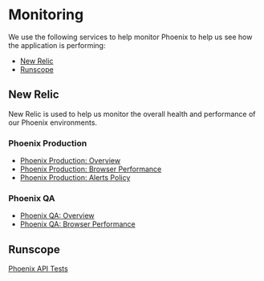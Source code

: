 # Monitoring

We use the following services to help monitor Phoenix to help us see how the application is performing:

- [New Relic](https://newrelic.com)
- [Runscope](https://www.runscope.com)

## New Relic

New Relic is used to help us monitor the overall health and performance of our Phoenix environments.

### Phoenix Production

- [Phoenix Production: Overview](https://rpm.newrelic.com/accounts/108038/applications/68967300)
- [Phoenix Production: Browser Performance](https://rpm.newrelic.com/accounts/108038/browser/68967300)
- [Phoenix Production: Alerts Policy](https://alerts.newrelic.com/accounts/108038/policies/209019)

### Phoenix QA

- [Phoenix QA: Overview](https://rpm.newrelic.com/accounts/108038/applications/78353354)
- [Phoenix QA: Browser Performance](https://rpm.newrelic.com/accounts/108038/browser/78353354)

## Runscope

[Phoenix API Tests](https://www.runscope.com/radar/4ufmq5rbj5yx)
